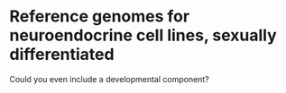 # Reference genomes for neuroendocrine cell lines, sexually differentiated


Could you even include a developmental component? 
